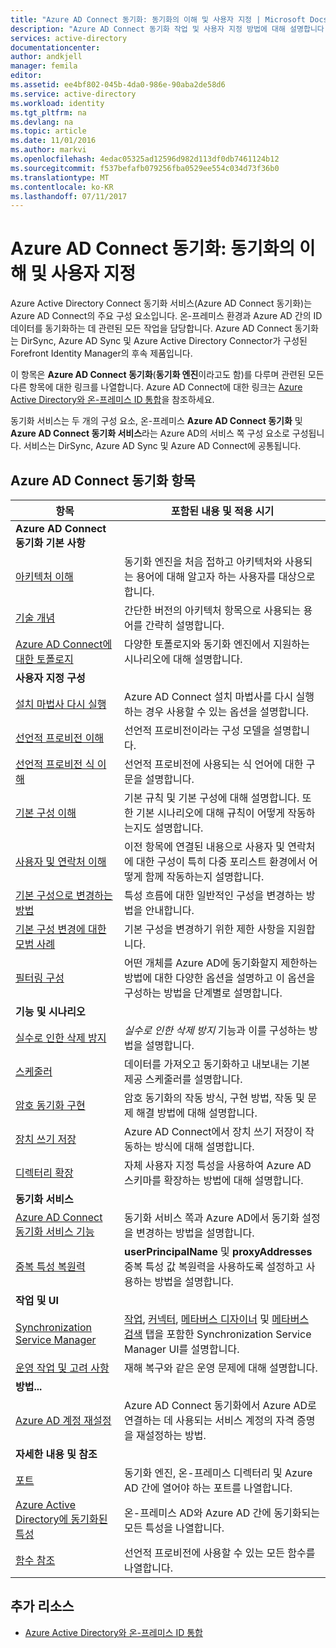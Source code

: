 ```yaml
---
title: "Azure AD Connect 동기화: 동기화의 이해 및 사용자 지정 | Microsoft Docs"
description: "Azure AD Connect 동기화 작업 및 사용자 지정 방법에 대해 설명합니다."
services: active-directory
documentationcenter: 
author: andkjell
manager: femila
editor: 
ms.assetid: ee4bf802-045b-4da0-986e-90aba2de58d6
ms.service: active-directory
ms.workload: identity
ms.tgt_pltfrm: na
ms.devlang: na
ms.topic: article
ms.date: 11/01/2016
ms.author: markvi
ms.openlocfilehash: 4edac05325ad12596d982d113df0db7461124b12
ms.sourcegitcommit: f537befafb079256fba0529ee554c034d73f36b0
ms.translationtype: MT
ms.contentlocale: ko-KR
ms.lasthandoff: 07/11/2017
---
```

# <a name="azure-ad-connect-sync-understand-and-customize-synchronization"></a>Azure AD Connect 동기화: 동기화의 이해 및 사용자 지정
Azure Active Directory Connect 동기화 서비스(Azure AD Connect 동기화)는 Azure AD Connect의 주요 구성 요소입니다. 온-프레미스 환경과 Azure AD 간의 ID 데이터를 동기화하는 데 관련된 모든 작업을 담당합니다. Azure AD Connect 동기화는 DirSync, Azure AD Sync 및 Azure Active Directory Connector가 구성된 Forefront Identity Manager의 후속 제품입니다.

이 항목은 **Azure AD Connect 동기화**(**동기화 엔진**이라고도 함)를 다루며 관련된 모든 다른 항목에 대한 링크를 나열합니다. Azure AD Connect에 대한 링크는 [Azure Active Directory와 온-프레미스 ID 통합](active-directory-aadconnect.md)을 참조하세요.

동기화 서비스는 두 개의 구성 요소, 온-프레미스 **Azure AD Connect 동기화** 및 **Azure AD Connect 동기화 서비스**라는 Azure AD의 서비스 쪽 구성 요소로 구성됩니다. 서비스는 DirSync, Azure AD Sync 및 Azure AD Connect에 공통됩니다.

## <a name="azure-ad-connect-sync-topics"></a>Azure AD Connect 동기화 항목
| 항목 | 포함된 내용 및 적용 시기 |
| --- | --- |
| **Azure AD Connect 동기화 기본 사항** | |
| [아키텍처 이해](active-directory-aadconnectsync-understanding-architecture.md) |동기화 엔진을 처음 접하고 아키텍처와 사용되는 용어에 대해 알고자 하는 사용자를 대상으로 합니다. |
| [기술 개념](active-directory-aadconnectsync-technical-concepts.md) |간단한 버전의 아키텍처 항목으로 사용되는 용어를 간략히 설명합니다. |
| [Azure AD Connect에 대한 토폴로지](active-directory-aadconnect-topologies.md) |다양한 토폴로지와 동기화 엔진에서 지원하는 시나리오에 대해 설명합니다. |
| **사용자 지정 구성** | |
| [설치 마법사 다시 실행](active-directory-aadconnectsync-installation-wizard.md) |Azure AD Connect 설치 마법사를 다시 실행하는 경우 사용할 수 있는 옵션을 설명합니다. |
| [선언적 프로비전 이해](active-directory-aadconnectsync-understanding-declarative-provisioning.md) |선언적 프로비전이라는 구성 모델을 설명합니다. |
| [선언적 프로비전 식 이해](active-directory-aadconnectsync-understanding-declarative-provisioning-expressions.md) |선언적 프로비전에 사용되는 식 언어에 대한 구문을 설명합니다. |
| [기본 구성 이해](active-directory-aadconnectsync-understanding-default-configuration.md) |기본 규칙 및 기본 구성에 대해 설명합니다. 또한 기본 시나리오에 대해 규칙이 어떻게 작동하는지도 설명합니다. |
| [사용자 및 연락처 이해](active-directory-aadconnectsync-understanding-users-and-contacts.md) |이전 항목에 연결된 내용으로 사용자 및 연락처에 대한 구성이 특히 다중 포리스트 환경에서 어떻게 함께 작동하는지 설명합니다. |
| [기본 구성으로 변경하는 방법](active-directory-aadconnectsync-change-the-configuration.md) |특성 흐름에 대한 일반적인 구성을 변경하는 방법을 안내합니다. |
| [기본 구성 변경에 대한 모범 사례](active-directory-aadconnectsync-best-practices-changing-default-configuration.md) |기본 구성을 변경하기 위한 제한 사항을 지원합니다. |
| [필터링 구성](active-directory-aadconnectsync-configure-filtering.md) |어떤 개체를 Azure AD에 동기화할지 제한하는 방법에 대한 다양한 옵션을 설명하고 이 옵션을 구성하는 방법을 단계별로 설명합니다. |
| **기능 및 시나리오** | |
| [실수로 인한 삭제 방지](active-directory-aadconnectsync-feature-prevent-accidental-deletes.md) |*실수로 인한 삭제 방지* 기능과 이를 구성하는 방법을 설명합니다. |
| [스케줄러](active-directory-aadconnectsync-feature-scheduler.md) |데이터를 가져오고 동기화하고 내보내는 기본 제공 스케줄러를 설명합니다. |
| [암호 동기화 구현](active-directory-aadconnectsync-implement-password-synchronization.md) |암호 동기화의 작동 방식, 구현 방법, 작동 및 문제 해결 방법에 대해 설명합니다. |
| [장치 쓰기 저장](active-directory-aadconnect-feature-device-writeback.md) |Azure AD Connect에서 장치 쓰기 저장이 작동하는 방식에 대해 설명합니다. |
| [디렉터리 확장](active-directory-aadconnectsync-feature-directory-extensions.md) |자체 사용자 지정 특성을 사용하여 Azure AD 스키마를 확장하는 방법에 대해 설명합니다. |
| **동기화 서비스** | |
| [Azure AD Connect 동기화 서비스 기능](active-directory-aadconnectsyncservice-features.md) |동기화 서비스 쪽과 Azure AD에서 동기화 설정을 변경하는 방법을 설명합니다. |
| [중복 특성 복원력](active-directory-aadconnectsyncservice-duplicate-attribute-resiliency.md) |**userPrincipalName** 및 **proxyAddresses** 중복 특성 값 복원력을 사용하도록 설정하고 사용하는 방법을 설명합니다. |
| **작업 및 UI** | |
| [Synchronization Service Manager](active-directory-aadconnectsync-service-manager-ui.md) |[작업](active-directory-aadconnectsync-service-manager-ui-operations.md), [커넥터](active-directory-aadconnectsync-service-manager-ui-connectors.md), [메타버스 디자이너](active-directory-aadconnectsync-service-manager-ui-mvdesigner.md) 및 [메타버스 검색](active-directory-aadconnectsync-service-manager-ui-mvsearch.md) 탭을 포함한 Synchronization Service Manager UI를 설명합니다. |
| [운영 작업 및 고려 사항](active-directory-aadconnectsync-operations.md) |재해 복구와 같은 운영 문제에 대해 설명합니다. |
| **방법...** | |
| [Azure AD 계정 재설정](active-directory-aadconnectsync-howto-azureadaccount.md) |Azure AD Connect 동기화에서 Azure AD로 연결하는 데 사용되는 서비스 계정의 자격 증명을 재설정하는 방법. |
| **자세한 내용 및 참조** | |
| [포트](active-directory-aadconnect-ports.md) |동기화 엔진, 온-프레미스 디렉터리 및 Azure AD 간에 열어야 하는 포트를 나열합니다. |
| [Azure Active Directory에 동기화된 특성](active-directory-aadconnectsync-attributes-synchronized.md) |온-프레미스 AD와 Azure AD 간에 동기화되는 모든 특성을 나열합니다. |
| [함수 참조](active-directory-aadconnectsync-functions-reference.md) |선언적 프로비전에 사용할 수 있는 모든 함수를 나열합니다. |

## <a name="additional-resources"></a>추가 리소스
* [Azure Active Directory와 온-프레미스 ID 통합](active-directory-aadconnect.md)

